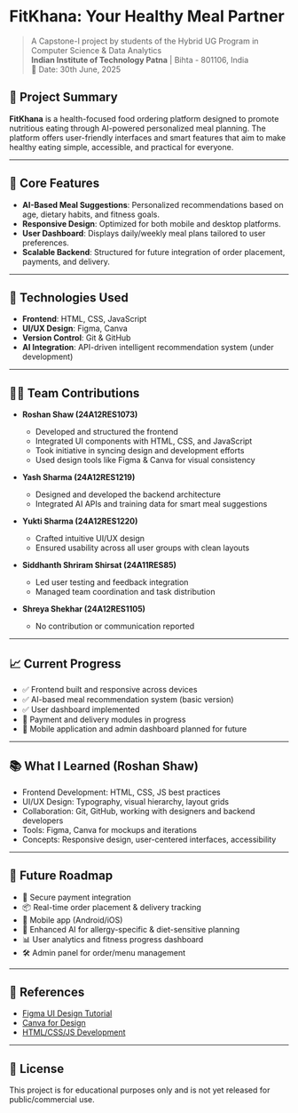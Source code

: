 # FitKhana: Your Healthy Meal Partner

> A Capstone-I project by students of the Hybrid UG Program in Computer Science & Data Analytics  
> **Indian Institute of Technology Patna** | Bihta - 801106, India  
> 📅 Date: 30th June, 2025

## 📌 Project Summary

**FitKhana** is a health-focused food ordering platform designed to promote nutritious eating through AI-powered personalized meal planning. The platform offers user-friendly interfaces and smart features that aim to make healthy eating simple, accessible, and practical for everyone.

---

## 🧠 Core Features

- **AI-Based Meal Suggestions**: Personalized recommendations based on age, dietary habits, and fitness goals.
- **Responsive Design**: Optimized for both mobile and desktop platforms.
- **User Dashboard**: Displays daily/weekly meal plans tailored to user preferences.
- **Scalable Backend**: Structured for future integration of order placement, payments, and delivery.

---

## 🔧 Technologies Used

- **Frontend**: HTML, CSS, JavaScript
- **UI/UX Design**: Figma, Canva
- **Version Control**: Git & GitHub
- **AI Integration**: API-driven intelligent recommendation system (under development)

---

## 👨‍💻 Team Contributions

- **Roshan Shaw (24A12RES1073)**  
  - Developed and structured the frontend
  - Integrated UI components with HTML, CSS, and JavaScript
  - Took initiative in syncing design and development efforts
  - Used design tools like Figma & Canva for visual consistency

- **Yash Sharma (24A12RES1219)**  
  - Designed and developed the backend architecture
  - Integrated AI APIs and training data for smart meal suggestions

- **Yukti Sharma (24A12RES1220)**  
  - Crafted intuitive UI/UX design
  - Ensured usability across all user groups with clean layouts

- **Siddhanth Shriram Shirsat (24A11RES85)**  
  - Led user testing and feedback integration
  - Managed team coordination and task distribution

- **Shreya Shekhar (24A12RES1105)**  
  - No contribution or communication reported

---

## 📈 Current Progress

- ✅ Frontend built and responsive across devices
- ✅ AI-based meal recommendation system (basic version)
- ✅ User dashboard implemented
- 🚧 Payment and delivery modules in progress
- 🚧 Mobile application and admin dashboard planned for future

---

## 📚 What I Learned (Roshan Shaw)

- Frontend Development: HTML, CSS, JS best practices
- UI/UX Design: Typography, visual hierarchy, layout grids
- Collaboration: Git, GitHub, working with designers and backend developers
- Tools: Figma, Canva for mockups and iterations
- Concepts: Responsive design, user-centered interfaces, accessibility

---

## 🔮 Future Roadmap

- 🔐 Secure payment integration
- 📦 Real-time order placement & delivery tracking
- 📱 Mobile app (Android/iOS)
- 🧠 Enhanced AI for allergy-specific & diet-sensitive planning
- 📊 User analytics and fitness progress dashboard
- 🛠️ Admin panel for order/menu management

---

## 📎 References

- [Figma UI Design Tutorial](https://youtu.be/jwCmIBJ8Jtc?si=Ipp0qtUso_kca4YG)
- [Canva for Design](https://youtu.be/rXLvN1FEkOE)
- [HTML/CSS/JS Development](https://youtu.be/jgfq8OybWZQ?si=ed1FsEoEbrRz9B_Z)

---

## 📄 License

This project is for educational purposes only and is not yet released for public/commercial use.
